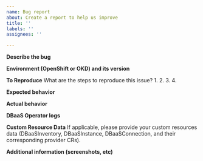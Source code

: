 ```yaml
---
name: Bug report
about: Create a report to help us improve
title: ''
labels: ''
assignees: ''

---
```


**Describe the bug**

**Environment (OpenShift or OKD) and its version**

**To Reproduce**
What are the steps to reproduce this issue?
  1. 
  2. 
  3. 
  4. 

**Expected behavior**

**Actual behavior**

**DBaaS Operator logs**

**Custom Resource Data**
If applicable, please provide your custom resources data (DBaaSInventory, DBaaSInstance, DBaaSConnection, and their corresponding provider CRs).

**Additional information (screenshots, etc)**
